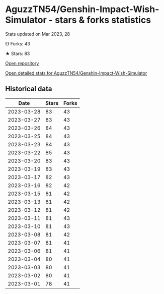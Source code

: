 # AguzzTN54/Genshin-Impact-Wish-Simulator - stars & forks statistics

Stats updated on Mar 2023, 28

☋ Forks: 43

★ Stars: 83

[Open repository](https://github.com/AguzzTN54/Genshin-Impact-Wish-Simulator)

[Open detailed stats for AguzzTN54/Genshin-Impact-Wish-Simulator](https://reviewgithub.com/rep/AguzzTN54/Genshin-Impact-Wish-Simulator)

## Historical data
| Date | Stars | Forks |
|------|-------|-------|
| 2023-03-28 | 83 | 43 | 
| 2023-03-27 | 83 | 43 | 
| 2023-03-26 | 84 | 43 | 
| 2023-03-25 | 84 | 43 | 
| 2023-03-23 | 84 | 43 | 
| 2023-03-22 | 85 | 43 | 
| 2023-03-20 | 83 | 43 | 
| 2023-03-19 | 83 | 43 | 
| 2023-03-17 | 82 | 43 | 
| 2023-03-16 | 82 | 42 | 
| 2023-03-15 | 81 | 42 | 
| 2023-03-13 | 81 | 42 | 
| 2023-03-12 | 81 | 42 | 
| 2023-03-11 | 81 | 43 | 
| 2023-03-10 | 81 | 43 | 
| 2023-03-08 | 81 | 42 | 
| 2023-03-07 | 81 | 41 | 
| 2023-03-06 | 81 | 41 | 
| 2023-03-04 | 80 | 41 | 
| 2023-03-03 | 80 | 41 | 
| 2023-03-02 | 80 | 41 | 
| 2023-03-01 | 78 | 41 | 

